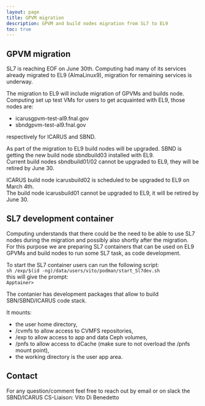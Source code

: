 ```yaml
---
layout: page
title: GPVM migration
description: GPVM and build nodes migration from SL7 to EL9
toc: true
---
```


GPVM migration
------------------------------------------------------------------------------------------------

SL7 is reaching EOF on June 30th.
Computing had many of its services already migrated to EL9 (AlmaLinux9),
migration for remaining services is underway.

The migration to EL9 will include migration of GPVMs and builds node.
Computing set up test VMs for users to get acquainted with EL9, those nodes are:  
- icarusgpvm-test-al9.fnal.gov
- sbndgpvm-test-al9.fnal.gov
  
respectively for ICARUS and SBND.

As part of the migration to EL9 build nodes will be upgraded.
SBND is getting the new build node sbndbuild03 installed with EL9.  
Current build nodes sbndbuild01/02 cannot be upgraded to EL9, they
will be retired by June 30.

ICARUS build node icarusbuild02 is scheduled to be upgraded to EL9 on March 4th.  
The build node icarusbuild01 cannot be upgraded to EL9, it will be retired by June 30.

SL7 development container
------------------------------------------------------------------------------------------------

Computing understands that there could be the need to be able to use
SL7 nodes during the migration and possibly also shortly after the migration.  
For this purpose we are preparing SL7 containers that can be used on
EL9 GPVMs and build nodes to run some SL7 task, as code development.

To start the SL7 container users can run the following script:  
`sh /exp/$(id -ng)/data/users/vito/podman/start_Sl7dev.sh`  
this will give the prompt:  
`Apptainer>`

The contanier has development packages that allow to build SBN/SBND/ICARUS code stack.

It mounts:
- the user home directory,
- /cvmfs to allow access to CVMFS repositories,
- /exp to allow access to app and data Ceph volumes,
- /pnfs to allow access to dCache (make sure to not overload the /pnfs mount point),
- the working directory is the user app area.


Contact
------------------------------------------------------------------------------------------------

For any question/comment feel free to reach out by email or on slack the SBND/ICARUS CS-Liaison: Vito Di Benedetto
